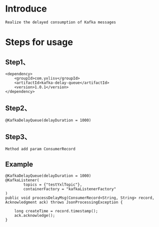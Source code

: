 # Introduce
    Realize the delayed consumption of Kafka messages


# Steps for usage
## Step1、
    <dependency>
        <groupId>com.yxlisv</groupId>
        <artifactId>kafka-delay-queue</artifactId>
        <version>1.0.1</version>
    </dependency>
    
## Step2、
    @KafkaDelayQueue(delayDuration = 1000)
    
## Step3、
    Method add param ConsumerRecord

## Example
    @KafkaDelayQueue(delayDuration = 1000)
    @KafkaListener(
            topics = {"testYxlTopic"},
            containerFactory = "kafkaListenerFactory"
    )
    public void processDelayMsg(ConsumerRecord<String, String> record, Acknowledgment ack) throws JsonProcessingException {

        long createTime = record.timestamp();
        ack.acknowledge();
    }